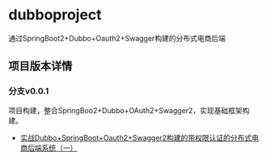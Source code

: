 # dubboproject
通过SpringBoot2+Dubbo+Oauth2+Swagger构建的分布式电商后端

## 项目版本详情

### 分支v0.0.1

项目构建，整合SpringBoo2+Dubbo+OAuth2+Swagger2，实现基础框架构建。

- [实战Dubbo+SpringBoot+Oauth2+Swagger2构建的带权限认证的分布式电商后端系统（一）](https://blog.csdn.net/CoderBruis/article/details/106827850)
